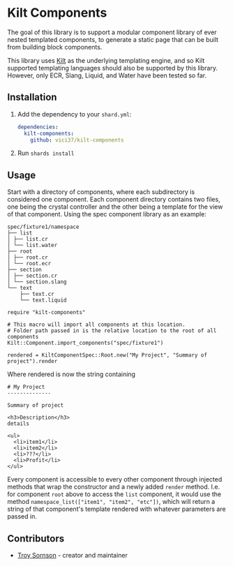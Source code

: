 # Kilt Components

The goal of this library is to support a modular component library of ever nested templated components, to generate a static page that can be built from building block components.

This library uses [Kilt](https://github.com/jeromegn/kilt) as the underlying templating engine, and so Kilt supported templating languages should also be supported by this library. However, only ECR, Slang, Liquid, and Water have been tested so far.

## Installation

1. Add the dependency to your `shard.yml`:

   ```yaml
   dependencies:
     kilt-components:
       github: vici37/kilt-components
   ```

2. Run `shards install`

## Usage

Start with a directory of components, where each subdirectory is considered one component. Each component directory contains two files, one being the crystal controller and the other being a template for the view of that component. Using the spec component library as an example:

```
spec/fixture1/namespace
├── list
│ ├── list.cr
│ └── list.water
├── root
│ ├── root.cr
│ └── root.ecr
├── section
│ ├── section.cr
│ └── section.slang
└── text
    ├── text.cr
    └── text.liquid
```

```crystal
require "kilt-components"

# This macro will import all components at this location.
# Folder path passed in is the relative location to the root of all components
Kilt::Component.import_components("spec/fixture1")

rendered = KiltComponentSpec::Root.new("My Project", "Summary of project").render
```

Where rendered is now the string containing
```
# My Project
--------------

Summary of project

<h3>Description</h3>
details

<ul>
  <li>item1</li>
  <li>item2</li>
  <li>???</li>
  <li>Profit</li>
</ul>
```

Every component is accessible to every other component through injected methods that wrap
the constructor and a newly added `render` method. I.e. for component `root` above to
access the `list` component, it would use the method `namespace_list(["item1", "item2", "etc"])`,
which will return a string of that component's template rendered with whatever parameters
are passed in.

## Contributors

- [Troy Sornson](https://github.com/your-github-user) - creator and maintainer
